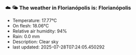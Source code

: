 ### ☁️ 🌤️  The weather in Florianópolis is: Florianópolis

- Temperature: 17.77°C
- On flesh: 18.06°C
- Relative air humidity: 94%
- Rain: 0.0 mm
- Description: Clear sky
- last updated: 2025-07-28T07:24:05.450292

